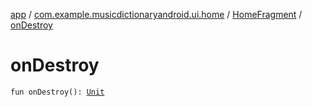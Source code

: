 [app](../../index.md) / [com.example.musicdictionaryandroid.ui.home](../index.md) / [HomeFragment](index.md) / [onDestroy](./on-destroy.md)

# onDestroy

`fun onDestroy(): `[`Unit`](https://kotlinlang.org/api/latest/jvm/stdlib/kotlin/-unit/index.html)